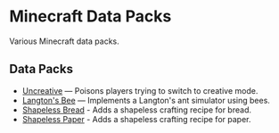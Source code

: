 # Minecraft Data Packs

Various Minecraft data packs.

## Data Packs
- [Uncreative](Uncreative) — Poisons players trying to switch to creative mode.
- [Langton's Bee](Langton's%20Bee) — Implements a Langton's ant simulator using bees.
- [Shapeless Bread](Shapeless%20Bread) - Adds a shapeless crafting recipe for bread.
- [Shapeless Paper](Shapeless%20Paper) - Adds a shapeless crafting recipe for paper.
